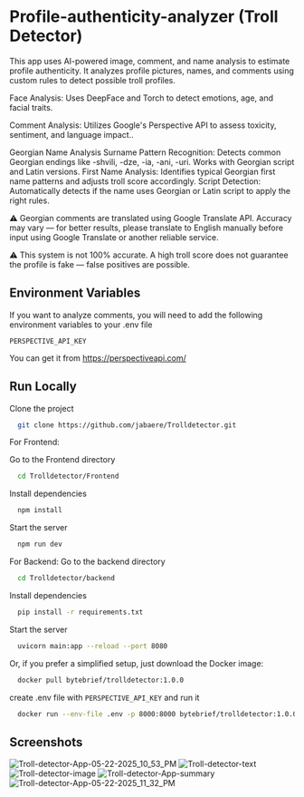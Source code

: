 
# Profile-authenticity-analyzer (Troll Detector)

This app uses AI-powered image, comment, and name analysis to estimate profile authenticity.
It analyzes profile pictures, names, and comments using custom rules to detect possible troll profiles.

Face Analysis: Uses DeepFace and Torch to detect emotions, age, and facial traits.

Comment Analysis: Utilizes Google's Perspective API to assess toxicity, sentiment, and language impact..

Georgian Name Analysis
Surname Pattern Recognition: Detects common Georgian endings like -shvili, -dze, -ia, -ani, -uri. Works with Georgian script and Latin versions.
First Name Analysis: Identifies typical Georgian first name patterns and adjusts troll score accordingly.
Script Detection: Automatically detects if the name uses Georgian or Latin script to apply the right rules.

⚠️ Georgian comments are translated using Google Translate API. Accuracy may vary — for better results, please translate to English manually before input using Google Translate or another reliable service.

⚠️ This system is not 100% accurate. A high troll score does not guarantee the profile is fake — false positives are possible.




## Environment Variables

If you want to analyze comments, you will need to add the following environment variables to your .env file

`PERSPECTIVE_API_KEY`

You can get it from https://perspectiveapi.com/


## Run Locally

Clone the project

```bash
  git clone https://github.com/jabaere/Trolldetector.git
```
For Frontend:

Go to the Frontend directory

```bash
  cd Trolldetector/Frontend
```

Install dependencies

```bash
  npm install
```

Start the server

```bash
  npm run dev
```
For Backend:
Go to the backend directory

```bash
  cd Trolldetector/backend
```
Install dependencies

```bash
  pip install -r requirements.txt

```
Start the server

```bash
  uvicorn main:app --reload --port 8080

```

Or, if you prefer a simplified setup, just download the Docker image:
```bash
  docker pull bytebrief/trolldetector:1.0.0

```
create .env file with `PERSPECTIVE_API_KEY`
and run it 

```bash
  docker run --env-file .env -p 8000:8000 bytebrief/trolldetector:1.0.0


```


## Screenshots

![Troll-detector-App-05-22-2025_10_53_PM](https://github.com/user-attachments/assets/e90395e9-9a20-4d86-a17f-a8cf84816f24)
![Troll-detector-text](https://github.com/user-attachments/assets/c75d16d2-8891-467a-aecb-0fc7a4d82224)
![Troll-detector-image](https://github.com/user-attachments/assets/6d105cd5-b2fb-4514-82a0-1641906d85e7)
![Troll-detector-App-summary](https://github.com/user-attachments/assets/1547b22e-0dbb-4af8-a327-77e4799fa5df)
![Troll-detector-App-05-22-2025_11_32_PM](https://github.com/user-attachments/assets/0fa0ad0b-5cb4-477d-91a4-4120be1db082)



